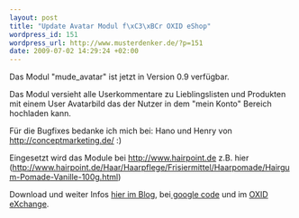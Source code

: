 ```yaml
--- 
layout: post
title: "Update Avatar Modul f\xC3\xBCr OXID eShop"
wordpress_id: 151
wordpress_url: http://www.musterdenker.de/?p=151
date: 2009-07-02 14:29:24 +02:00
---
```

Das Modul "mude_avatar" ist jetzt in Version 0.9 verfügbar.

Das Modul versieht alle Userkommentare zu Lieblingslisten und Produkten mit einem User Avatarbild das der Nutzer in dem "mein Konto" Bereich hochladen kann.

Für die Bugfixes bedanke ich mich bei: Hano und Henry von <a href="http://conceptmarketing.de/" target="_blank">http://conceptmarketing.de/</a> :)

Eingesetzt wird das Module bei <a href="http://www.hairpoint.de" target="_blank">http://www.hairpoint.de</a> z.B. hier (<a href="http://www.hairpoint.de/Haar/Haarpflege/Frisiermittel/Haarpomade/Hairgum-Pomade-Vanille-100g.html" target="_blank">http://www.hairpoint.de/Haar/Haarpflege/Frisiermittel/Haarpomade/Hairgum-Pomade-Vanille-100g.html</a>)

Download und weiter Infos <a href="http://www.musterdenker.de/projekte/avatar-bilder-modul-fur-oxid-eshop/" target="_blank">hier im Blog</a>, bei<a href="http://code.google.com/p/oxid-mude-avatar/" target="_blank"> google code</a> und im <a href="http://www.oxid-esales.com/en/exchange/extensions/user-avatar-pictures-0" target="_blank">OXID eXchange</a>.

